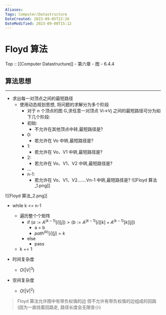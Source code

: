 ```yaml
---
Aliases: 
Tags: Computer/Datastructure 
DateCreated: 2023-09-05T22:26
DateModified: 2023-09-08T15:12
---
```

# Floyd 算法

Top :: [[Computer Datastructure]] - 第六章 - 图 - 6.4.4

## 算法思想
---
- 求出每一对顶点之间的最短路径
	- 使用动态规划思想, 将问题的求解分为多个阶段
		- 对于 n 个顶点的图 G,求任意一对顶点 Vi->Vj 之间的最短路径可分为如下几个阶段:
		- 初始:
			- 不允许在其他顶点中转,最短路径是?
		- 0:
			- 若允许在 Vo 中转,最短路径是?
		- 1:
			- 若允许在 Vo、V1 中转,最短路径是?
		- 2:
			- 若允许在 Vo、V1、V2 中转,最短路径是?
		- …
		- n-1:
			- 若允许在 Vo、V1、V2…….Vn-1 中转,最短路径是?
![[Floyd 算法_1.png]]

![[Floyd 算法_2.png]]
- while k <= n-1
	- 遍历整个个矩阵
		- if $(a:= A^{(k-1)}[i][j]) > (b:= A^{(k-1)}[i][k] + A^{(k-1)}[k][j])$
			- a = b
			- $path^{(k)}[i][j] = k$
		- else
			- pass
	- k += 1

- 时间复杂度
	- $O(|V|^{3})$
- 空间复杂度
	- $O(|V|^{2})$

> Floyd 算法允许图中有带负权值的边
> 但不允许有带负权值的边组成的回路 (因为一直绕着回路走, 路径长度会无限变小)
